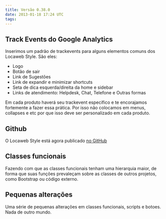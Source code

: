 ```yaml
---
title: Versão 0.38.0
date: 2013-01-18 17:24 UTC
tags:
---
```


## Track Events do Google Analytics

Inserimos um padrão de trackevents para alguns elementos comuns dos Locaweb Style. São eles:

*   Logo
*   Botão de sair
*   Link de Sugestões
*   Link de expandir e minimizar shortcuts
*   Seta de dica esquerda/direita da home e sidebar
*   Links de atendimento: Helpdesk, Chat, Telefone e Outras formas

Em cada produto haverá seu trackevent específico e te encorajamos fortemente a fazer essa prática. Por isso não colocamos em menus, collapses e etc por que isso deve ser personalizado em cada produto.

## Github

O Locaweb Style está agora publicado [no GitHub](https://github.com/locaweb/locawebstyle)

## Classes funcionais

Fazendo com que as classes funcionais tenham uma hierarquia maior, de forma que suas funções prevaleçam sobre as classes de outros projetos, como Bootstrap ou código externo.

## Pequenas alterações

Uma série de pequenas alterações em classes funcionais, scripts e botoes. Nada de outro mundo.